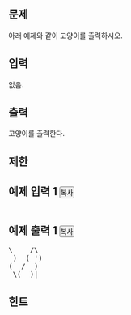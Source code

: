 
<div class="headline">
<h2>문제</h2>
</div>
<div id="problem_description" class="problem-text">
<p>아래 예제와 같이 고양이를 출력하시오.</p>
</div>

<div class="headline">
<h2>입력</h2>
</div>
<div id="problem_input" class="problem-text">
<p>없음.</p>
</div>

<div class="headline">
<h2>출력</h2>
</div>
<div id="problem_output" class="problem-text">
<p>고양이를 출력한다.</p>
</div>

<div class="headline">
<h2>제한</h2>
</div>
<div id="problem_limit" class="problem-text">
</div>

<div class="headline">
<h2>예제 입력 1
<button type="button" class="btn btn-link copy-button" style="padding: 0px;" data-clipboard-target="#sample-input-1">복사</button>
</h2>
</div>
<pre class="sampledata" id="sample-input-1"></pre>

<div class="headline">
<h2>예제 출력 1
<button type="button" class="btn btn-link copy-button" style="padding: 0px;" data-clipboard-target="#sample-output-1">복사</button>
</h2>
</div>
<pre class="sampledata" id="sample-output-1">\    /\
 )  ( ')
(  /  )
 \(__)|
</pre>

<div class="headline">
<h2>힌트</h2>
</div>
<div id="problem_hint" class="problem-text">
</div>
